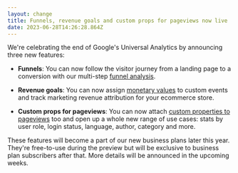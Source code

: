 ```yaml
---
layout: change
title: Funnels, revenue goals and custom props for pageviews now live
date: 2023-06-28T14:26:28.864Z
---
```

We're celebrating the end of Google's Universal Analytics by announcing three new features:

* **Funnels**: You can now follow the visitor journey from a landing page to a conversion with our multi-step [funnel analysis](https://plausible.io/docs/funnel-analysis).

* **Revenue goals**: You can now assign [monetary values](https://plausible.io/docs/ecommerce-revenue-tracking) to custom events and track marketing revenue attribution for your ecommerce store.

* **Custom props for pageviews**: You can now attach [custom properties to pageviews](https://plausible.io/docs/custom-pageview-props) too and open up a whole new range of use cases: stats by user role, login status, language, author, category and more.

These features will become a part of our new business plans later this year. They're free-to-use during the preview but will be exclusive to business plan subscribers after that. More details will be announced in the upcoming weeks.